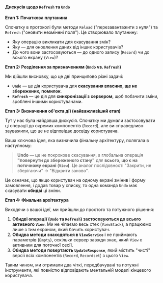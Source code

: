 #### Дискусія щодо `Refresh` та `Undo`

**Етап 1: Початкова плутанина**

Спочатку в протоколі були методи `Reload` ("перезавантажити з нуля") та `Refresh` ("оновити незмінені поля"). Це створювало плутанину:
* Яку операцію викликати для скасування змін?
* Яку — для оновлення даних від інших користувачів?
* До чого вони застосовуються — до одного запису (`Record`) чи до всього екрану (`View`)?

**Етап 2: Розділення за призначенням (`Undo` vs. `Refresh`)**

Ми дійшли висновку, що це дві принципово різні задачі:
* **`Undo`** — це дія користувача для **скасування власних, ще не збережених, помилок**.
* **`Refresh`** — це дія для **синхронізації з сервером**, щоб побачити зміни, зроблені іншими користувачами.

**Етап 3: Визначення об'єкта дії (найважливіший етап)**

Тут у нас була найдовша дискусія. Спочатку ми думали застосовувати ці операції до окремих компонентів (`Record`), але ви справедливо зауважили, що це не відповідає досвіду користувача.

Ваша ключова ідея, яка визначила фінальну архітектуру, полягала в наступному:
> **Undo** — це не покрокове скасування, а глобальна операція **"повернути до збереженого стану"** для **всього, що є на поточному екрані (`View`)**. Це аналог послідовності "Закрити, не зберігаючи" -> "Відкрити заново".

Це означає, що якщо користувач на одному екрані змінив і форму замовлення, і додав товар у списку, то одна команда `Undo` має скасувати **обидві** ці зміни.

**Етап 4: Фінальна архітектура**

Виходячи з вашої ідеї, ми прийшли до простого та потужного рішення:
1.  **Обидві операції (`Undo` та `Refresh`) застосовуються до всього активного `View`**. Ми не чіпаємо весь стек (`ViewStack`), а працюємо лише з тим екраном, який бачить користувач.
2.  **Обидва методи знаходяться в `ViewService`** і не приймають параметрів (`Empty`), оскільки сервер завжди знає, який `View` є активним для поточної сесії.
3.  **Обидва методи повертають `UpdateResponse`**, який містить "чисті" версії всіх компонентів (`Record`, `Recordset`) з цього `View`.

Таким чином, ми отримали два чіткі, передбачувані та потужні інструменти, які повністю відповідають ментальній моделі кінцевого користувача.
